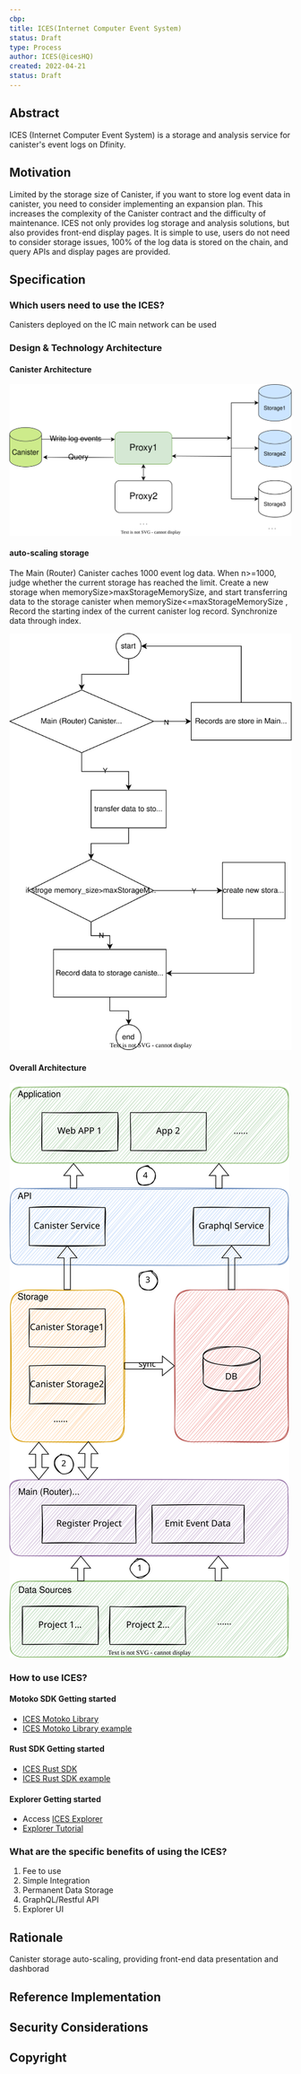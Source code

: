 ```yaml
---
cbp: 
title: ICES(Internet Computer Event System)
status: Draft
type: Process
author: ICES(@icesHQ)
created: 2022-04-21
status: Draft
---
```


## Abstract
ICES (Internet Computer Event System) is a storage and analysis service for canister's event logs on Dfinity. 

## Motivation
Limited by the storage size of Canister, if you want to store log event data in canister, you need to consider implementing an expansion plan. This increases the complexity of the Canister contract and the difficulty of maintenance.  ICES not only provides log storage and analysis solutions, but also provides front-end display pages. It is simple to use, users do not need to consider storage issues, 100% of the log data is stored on the chain, and query APIs and display pages are provided.

## Specification

### Which users need to use the ICES?
Canisters deployed on the IC main network can be used

### Design & Technology Architecture

#### Canister Architecture
![ICES](../assets/cbp-ices/canister-architecture.svg)

#### auto-scaling storage
The Main (Router) Canister caches 1000 event log data. When n>=1000, judge whether the current storage has reached the limit. Create a new storage when memorySize>maxStorageMemorySize, and start transferring data to the storage canister when memorySize<=maxStorageMemorySize , Record the starting index of the current canister log record. Synchronize data through index.

![ICES](../assets/cbp-ices/auto-scaling.svg)

#### Overall Architecture
![ICES](../assets/cbp-ices/overall-architecture.svg)


### How to use ICES?

#### Motoko SDK Getting started
* [ICES Motoko Library](https://github.com/icpfans-xyz/ices-motoko-library)
* [ICES Motoko Library example](https://github.com/icpfans-xyz/ices-contract/tree/main/example/motoko)
 

#### Rust SDK Getting started
* [ICES Rust SDK](https://github.com/icpfans-xyz/ices-contract/tree/main/sdk)
* [ICES Rust SDK example](https://github.com/icpfans-xyz/ices-contract/tree/main/example/rust)

#### Explorer Getting started
* Access [ICES Explorer](https://explorer.ices.one/) 
* [Explorer Tutorial](https://doc.ices.one/guide/explorer)



### What are the specific benefits of using the ICES?
1. Fee to use 
2. Simple Integration
3. Permanent Data Storage
4. GraphQL/Restful API
5. Explorer UI



## Rationale
Canister storage auto-scaling, providing front-end data presentation and dashborad

## Reference Implementation


## Security Considerations


## Copyright

